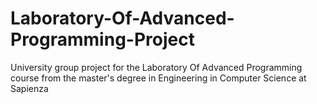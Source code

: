 # Laboratory-Of-Advanced-Programming-Project
University group project for the Laboratory Of Advanced Programming course from the master's degree in Engineering in Computer Science at Sapienza
